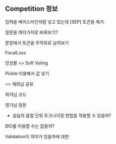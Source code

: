 ## Competition 정보
입력을 베이스라인처럼 넣고 있는데 [SEP] 토큰을 제거.

질문을 여러가지로 바꿔보기?

문장에서 토큰을 무작위로 날려보기

FocalLoss

앙상블 =>  Soft Voting

Pickle 이용해서 값 넣기

=> 재희님 공유

희석님 코드 

영기님 질문
- 실습의 음절 단위 토크나이징 방법을 적용할 수 있을까?

BIO를 이용할 수는 없을까?

Validation이 의미가 있을까에 대한 
